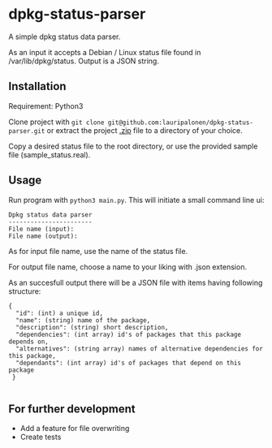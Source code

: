# dpkg-status-parser
A simple dpkg status data parser.  

As an input it accepts a Debian / Linux status file found in /var/lib/dpkg/status. Output is a JSON string.

## Installation  
Requirement: Python3

Clone project with `git clone git@github.com:lauripalonen/dpkg-status-parser.git` or extract the project [.zip](https://github.com/lauripalonen/dpkg-status-parser/archive/master.zip) file to a directory of your choice.  

Copy a desired status file to the root directory, or use the provided sample file (sample_status.real). 

## Usage
Run program with `python3 main.py`. This will initiate a small command line ui:
```
Dpkg status data parser
-----------------------
File name (input): 
File name (output): 
```
As for input file name, use the name of the status file.  

For output file name, choose a name to your liking with .json extension.

As an succesfull output there will be a JSON file with items having following structure:  
```
{
  "id": (int) a unique id,
  "name": (string) name of the package,
  "description": (string) short description,
  "dependencies": (int array) id's of packages that this package depends on,
  "alternatives": (string array) names of alternative dependencies for this package,
  "dependants": (int array) id's of packages that depend on this package
 }
  
```
## For further development
- Add a feature for file overwriting
- Create tests



